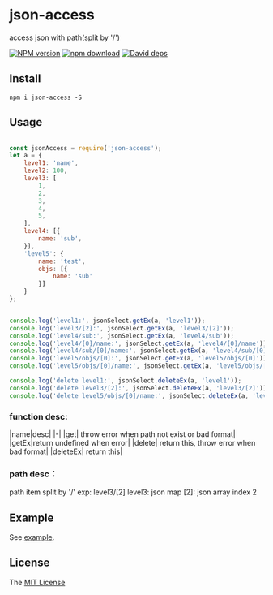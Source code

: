 # json-access
access json with path(split by '/')

[![NPM version][npm-image]][npm-url]
[![npm download][download-image]][download-url]
[![David deps][david-image]][david-url]

[npm-image]: https://img.shields.io/npm/v/json-access.svg
[npm-url]: https://npmjs.com/package/json-access
[download-image]: https://img.shields.io/npm/dm/json-access.svg
[download-url]: https://npmjs.com/package/json-access
[david-image]: https://img.shields.io/david/json-access.svg
[david-url]: https://david-dm.org/imcooder/json-access

## Install

```
npm i json-access -S
```

## Usage

```js

const jsonAccess = require('json-access');
let a = {
    level1: 'name',
    level2: 100,
    level3: [
        1,
        2,
        3,
        4,
        5,
    ],
    level4: [{
        name: 'sub',
    }],
    'level5': {
        name: 'test',
        objs: [{
            name: 'sub'
        }]
    }
};


console.log('level1:', jsonSelect.getEx(a, 'level1'));
console.log('level3/[2]:', jsonSelect.getEx(a, 'level3/[2]'));
console.log('level4/sub:', jsonSelect.getEx(a, 'level4/sub'));
console.log('level4/[0]/name:', jsonSelect.getEx(a, 'level4/[0]/name'));
console.log('level4/sub/[0]/name:', jsonSelect.getEx(a, 'level4/sub/[0]/name'));
console.log('level5/objs/[0]:', jsonSelect.getEx(a, 'level5/objs/[0]'));
console.log('level5/objs/[0]/name:', jsonSelect.getEx(a, 'level5/objs/[0]/name'));

console.log('delete level1:', jsonSelect.deleteEx(a, 'level1'));
console.log('delete level3/[2]:', jsonSelect.deleteEx(a, 'level3/[2]'));
console.log('delete level5/objs/[0]/name:', jsonSelect.deleteEx(a, 'level5/objs/[0]/name'));
```
### function desc:
|name|desc|
|-|
|get| throw error when path not exist or bad format|
|getEx|return undefined when error|
|delete| return this, throw error when bad format|
|deleteEx| return this|

### path desc：
path item split by '/'
exp:
level3/[2] 
level3: json map
[2]: json array index 2

## Example

See [example](example/).

## License

The [MIT License](LICENSE)